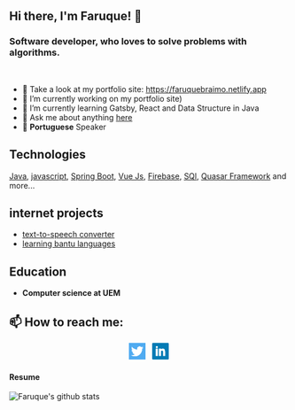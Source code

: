 
## Hi there, I'm Faruque! 👋
### Software developer, who loves to solve problems with algorithms.
<br />

- :100: Take a look at my portfolio site: https://faruquebraimo.netlify.app
- 🔭 I’m currently working on my portfolio site)
- 🌱 I’m currently learning Gatsby, React and Data Structure in Java
- 💬 Ask me about anything [here](https://github.com/FaruqueBraimo/FaruqueBraimo/issues)
- 💬 **Portuguese** Speaker

## Technologies
  [Java](https://github.com/topics/java), [javascript](https://github.com/topics/javascript), [Spring Boot](https://github.com/topics/java), [Vue Js](https://github.com/topics/vuejs), [Firebase](https://github.com/topics/firebase), [SQl](https://github.com/topics/sql), [Quasar Framework](https://github.com/topics/quasarframework) and more...
  
## internet projects
- [text-to-speech converter](http://aweaudio.surge.sh/)
- [learning bantu languages](http://aweaudio.surge.sh/)

## Education
 - **Computer science at UEM**

## 📫 How to reach me:

<p align='center'>
<a href="https://twitter/fbraimo"><img height="30" src="https://github.com/FaruqueBraimo/FaruqueBraimo/blob/master/icon/twitter.png?raw=true"></a>&nbsp;&nbsp;
  <a href="https://www.linkedin.com/in/faruquebraimo/"><img height="30" src="https://github.com/FaruqueBraimo/FaruqueBraimo/blob/master/icon/linkedin.png?raw=true"></a>
</p>

#### Resume

![Faruque's github stats](https://github-readme-stats.vercel.app/api?username=FaruqueBraimo&show_icons=true)
